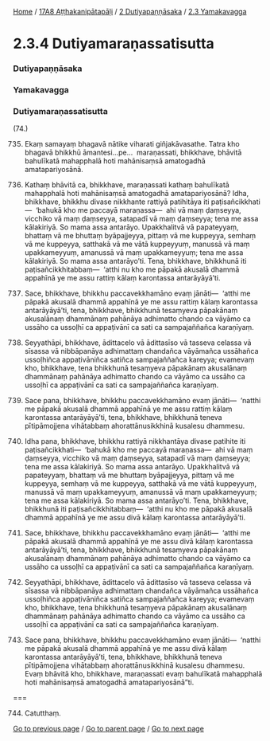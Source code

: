 
[Home](/) / [17A8 Aṭṭhakanipātapāḷi](/tipitaka/17A8.md) / [2 Dutiyapaṇṇāsaka](/tipitaka/17A8/2.md) / [2.3 Yamakavagga](/tipitaka/17A8/2/2.3.md)

# 2.3.4 Dutiyamaraṇassatisutta

### Dutiyapaṇṇāsaka

### Yamakavagga

### Dutiyamaraṇassatisutta

(74.)

735. Ekaṃ samayaṃ bhagavā nātike viharati giñjakāvasathe. Tatra kho bhagavā bhikkhū āmantesi…pe…  maraṇassati, bhikkhave, bhāvitā bahulīkatā mahapphalā hoti mahānisaṃsā amatogadhā amatapariyosānā.

736. Kathaṃ bhāvitā ca, bhikkhave, maraṇassati kathaṃ bahulīkatā mahapphalā hoti mahānisaṃsā amatogadhā amatapariyosānā? Idha, bhikkhave, bhikkhu divase nikkhante rattiyā patihitāya iti paṭisañcikkhati—  ‘bahukā kho me paccayā maraṇassa—  ahi vā maṃ ḍaṃseyya, vicchiko vā maṃ ḍaṃseyya, satapadī vā maṃ ḍaṃseyya; tena me assa kālakiriyā. So mama assa antarāyo. Upakkhalitvā vā papateyyaṃ, bhattaṃ vā me bhuttaṃ byāpajjeyya, pittaṃ vā me kuppeyya, semhaṃ vā me kuppeyya, satthakā vā me vātā kuppeyyuṃ, manussā vā maṃ upakkameyyuṃ, amanussā vā maṃ upakkameyyuṃ; tena me assa kālakiriyā. So mama assa antarāyo’ti. Tena, bhikkhave, bhikkhunā iti paṭisañcikkhitabbaṃ—  ‘atthi nu kho me pāpakā akusalā dhammā appahīnā ye me assu rattiṃ kālaṃ karontassa antarāyāyā’ti.

737. Sace, bhikkhave, bhikkhu paccavekkhamāno evaṃ jānāti—  ‘atthi me pāpakā akusalā dhammā appahīnā ye me assu rattiṃ kālaṃ karontassa antarāyāyā’ti, tena, bhikkhave, bhikkhunā tesaṃyeva pāpakānaṃ akusalānaṃ dhammānaṃ pahānāya adhimatto chando ca vāyāmo ca ussāho ca ussoḷhī ca appaṭivānī ca sati ca sampajaññañca karaṇīyaṃ.

738. Seyyathāpi, bhikkhave, ādittacelo vā ādittasīso vā tasseva celassa vā sīsassa vā nibbāpanāya adhimattaṃ chandañca vāyāmañca ussāhañca ussoḷhiñca appaṭivāniñca satiñca sampajaññañca kareyya; evamevaṃ kho, bhikkhave, tena bhikkhunā tesaṃyeva pāpakānaṃ akusalānaṃ dhammānaṃ pahānāya adhimatto chando ca vāyāmo ca ussāho ca ussoḷhī ca appaṭivānī ca sati ca sampajaññañca karaṇīyaṃ.

739. Sace pana, bhikkhave, bhikkhu paccavekkhamāno evaṃ jānāti—  ‘natthi me pāpakā akusalā dhammā appahīnā ye me assu rattiṃ kālaṃ karontassa antarāyāyā’ti, tena, bhikkhave, bhikkhunā teneva pītipāmojjena vihātabbaṃ ahorattānusikkhinā kusalesu dhammesu.

740. Idha pana, bhikkhave, bhikkhu rattiyā nikkhantāya divase patihite iti paṭisañcikkhati—  ‘bahukā kho me paccayā maraṇassa—  ahi vā maṃ ḍaṃseyya, vicchiko vā maṃ ḍaṃseyya, satapadī vā maṃ ḍaṃseyya; tena me assa kālakiriyā. So mama assa antarāyo. Upakkhalitvā vā papateyyaṃ, bhattaṃ vā me bhuttaṃ byāpajjeyya, pittaṃ vā me kuppeyya, semhaṃ vā me kuppeyya, satthakā vā me vātā kuppeyyuṃ, manussā vā maṃ upakkameyyuṃ, amanussā vā maṃ upakkameyyuṃ; tena me assa kālakiriyā. So mama assa antarāyo’ti. Tena, bhikkhave, bhikkhunā iti paṭisañcikkhitabbaṃ—  ‘atthi nu kho me pāpakā akusalā dhammā appahīnā ye me assu divā kālaṃ karontassa antarāyāyā’ti.

741. Sace, bhikkhave, bhikkhu paccavekkhamāno evaṃ jānāti—  ‘atthi me pāpakā akusalā dhammā appahīnā ye me assu divā kālaṃ karontassa antarāyāyā’ti, tena, bhikkhave, bhikkhunā tesaṃyeva pāpakānaṃ akusalānaṃ dhammānaṃ pahānāya adhimatto chando ca vāyāmo ca ussāho ca ussoḷhī ca appaṭivānī ca sati ca sampajaññañca karaṇīyaṃ.

742. Seyyathāpi, bhikkhave, ādittacelo vā ādittasīso vā tasseva celassa vā sīsassa vā nibbāpanāya adhimattaṃ chandañca vāyāmañca ussāhañca ussoḷhiñca appaṭivāniñca satiñca sampajaññañca kareyya; evamevaṃ kho, bhikkhave, tena bhikkhunā tesaṃyeva pāpakānaṃ akusalānaṃ dhammānaṃ pahānāya adhimatto chando ca vāyāmo ca ussāho ca ussoḷhī ca appaṭivānī ca sati ca sampajaññañca karaṇīyaṃ.

743. Sace pana, bhikkhave, bhikkhu paccavekkhamāno evaṃ jānāti—  ‘natthi me pāpakā akusalā dhammā appahīnā ye me assu divā kālaṃ karontassa antarāyāyā’ti, tena, bhikkhave, bhikkhunā teneva pītipāmojjena vihātabbaṃ ahorattānusikkhinā kusalesu dhammesu. Evaṃ bhāvitā kho, bhikkhave, maraṇassati evaṃ bahulīkatā mahapphalā hoti mahānisaṃsā amatogadhā amatapariyosānā”ti.

===

744. Catutthaṃ.



[Go to previous page](/tipitaka/17A8/2/2.3/2.3.3.md) / [Go to parent page](/tipitaka/17A8/2/2.3.md) / [Go to next page](/tipitaka/17A8/2/2.3/2.3.5.md)


